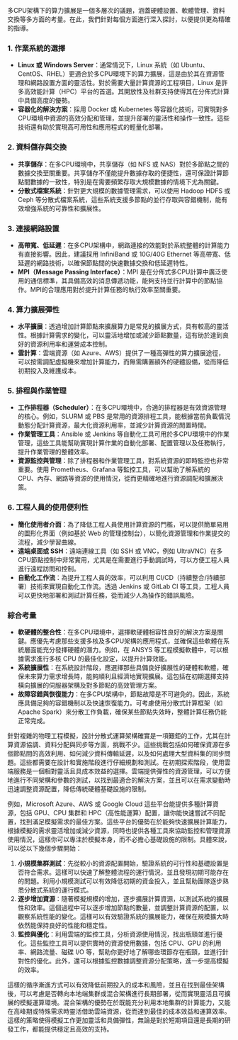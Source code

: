 多CPU架構下的算力擴展是一個多層次的議題，涵蓋硬體設置、軟體管理、資料交換等多方面的考量。在此，我們針對每個方面進行深入探討，以便提供更為精確的指導。

### 1. 作業系統的選擇
- **Linux 或 Windows Server**：通常情況下，Linux 系統（如 Ubuntu、CentOS、RHEL）更適合於多CPU環境下的算力擴展，這是由於其在資源管理和網路設置方面的靈活性。對於需要大量計算資源的工程項目，Linux 是許多高效能計算（HPC）平台的首選。其開放性及社群支持使得其在分佈式計算中具備高度的優勢。
- **容器化的解決方案**：採用 Docker 或 Kubernetes 等容器化技術，可實現對多CPU環境中資源的高效分配和管理，並提升部署的靈活性和操作一致性。這些技術還有助於實現高可用性和應用程式的輕量化部署。

### 2. 資料儲存與交換
- **共享儲存**：在多CPU環境中，共享儲存（如 NFS 或 NAS）對於多節點之間的數據交換至關重要。共享儲存不僅能提升數據存取的便捷性，還可保證計算節點間數據的一致性，特別是在需要頻繁存取大規模數據的情境下尤為關鍵。
- **分散式檔案系統**：針對更大規模的數據管理需求，可以使用 Hadoop HDFS 或 Ceph 等分散式檔案系統，這些系統支援多節點的並行存取與容錯機制，能有效增強系統的可靠性和擴展性。

### 3. 連接網路設置
- **高帶寬、低延遲**：在多CPU架構中，網路連接的效能對於系統整體的計算能力有直接影響。因此，建議採用 InfiniBand 或 10G/40G Ethernet 等高帶寬、低延遲的網路技術，以確保節點間的快速數據交換和低延遲特性。
- **MPI（Message Passing Interface）**：MPI 是在分佈式多CPU計算中廣泛使用的通信標準，其具備高效的消息傳遞功能，能夠支持並行計算中的節點協作。MPI的合理應用對於提升計算任務的執行效率至關重要。

### 4. 算力擴展彈性
- **水平擴展**：透過增加計算節點來擴展算力是常見的擴展方式，具有較高的靈活性。根據計算需求的變化，可以靈活地增加或減少節點數量，這有助於達到良好的資源利用率和運營成本控制。
- **雲計算**：雲端資源（如 Azure、AWS）提供了一種高彈性的算力擴展途徑，可以按需調配虛擬機來增加計算能力，而無需購置額外的硬體設備，從而降低初期投入及維護成本。

### 5. 排程與作業管理
- **工作排程器（Scheduler）**：在多CPU環境中，合適的排程器是有效資源管理的核心。例如，SLURM 或 PBS 是常用的資源排程工具，能根據當前負載情況動態分配計算資源，最大化資源利用率，並減少計算資源的閒置時間。
- **作業管理工具**：Ansible 或 Jenkins 等自動化工具可用於多CPU環境中的作業管理，這些工具能幫助實現計算作業的自動化部署、配置管理以及任務執行，提升作業管理的整體效率。
- **資源監控與管理**：除了排程器和作業管理工具，對系統資源的即時監控也非常重要。使用 Prometheus、Grafana 等監控工具，可以幫助了解系統的 CPU、內存、網路等資源的使用情況，從而更精確地進行資源調配和擴展決策。

### 6. 工程人員的使用便利性
- **簡化使用者介面**：為了降低工程人員使用計算資源的門檻，可以提供簡單易用的圖形化界面（例如基於 Web 的管理控制台），以簡化資源管理和作業提交的流程，減少學習曲線。
- **遠端桌面或 SSH**：遠端連線工具（如 SSH 或 VNC，例如 UltraVNC）在多CPU節點控制中非常實用，尤其是在需要進行手動調試時，可以方便工程人員進行遠程訪問和控制。
- **自動化工作流**：為提升工程人員的效率，可以利用 CI/CD（持續整合/持續部署）技術來實現自動化工作流。透過 Jenkins 或 GitLab CI 等工具，工程人員可以更快地部署和測試計算任務，從而減少人為操作的錯誤風險。

### 綜合考量
- **軟硬體的整合性**：在多CPU環境中，選擇軟硬體相容性良好的解決方案是關鍵。應優先考慮那些支援多核及多CPU架構的應用程式，並確保這些軟體在系統層面能充分發揮硬體的潛力。例如，在 ANSYS 等工程模擬軟體中，可以根據需求進行多核 CPU 的最佳化設定，以提升計算效能。
- **系統擴展性**：在系統設計階段，應選擇那些具備良好擴展性的硬體和軟體，確保未來算力需求增長時，能夠順利且經濟地實現擴展。這包括在初期選擇支持橫向擴展的伺服器架構及對多節點的高效管理方案。
- **故障容錯與恢復能力**：在多CPU架構中，節點故障是不可避免的。因此，系統應具備足夠的容錯機制以及快速恢復能力。可考慮使用分散式計算框架（如 Apache Spark）來分散工作負載，確保某些節點失效時，整體計算任務仍能正常完成。

針對複雜的物理工程模擬，設計分散式運算架構確實是一項艱鉅的工作，尤其在計算資源協調、資料分配與同步等方面，挑戰不少。這些挑戰包括如何確保資源在多個節點間的高效利用、如何減少資料傳輸延遲，以及如何處理大型資料集的同步問題。這些都需要在設計和實施階段進行仔細規劃和測試。在初期探索階段，使用雲端服務是一個相對靈活且具成本效益的選擇。雲端提供彈性的資源管理，可以方便地進行不同架構和參數的測試，以找到最適合的解決方案，並且可以在需求變動時迅速調整資源配置，降低傳統硬體基礎設施的限制。

例如，Microsoft Azure、AWS 或 Google Cloud 這些平台能提供多種計算資源，包括 GPU、CPU 集群和 HPC（高性能運算）配置，讓你能快速嘗試不同配置，找到滿足模擬需求的最佳方案。這些平台的優勢在於能夠快速擴展計算能力，根據模擬的需求靈活增加或減少資源，同時也提供各種工具來協助監控和管理資源使用情況，這樣你可以專注於模擬本身，而不必擔心基礎設施的限制。具體來說，可以從以下幾個步驟開始：

1. **小規模集群測試**：先從較小的資源配置開始，驗證系統的可行性和基礎設置是否符合需求。這樣可以快速了解整體流程的運行情況，並且發現初期可能存在的問題。利用小規模測試可以有效降低初期的資金投入，並且幫助團隊逐步熟悉分散式系統的運行模式。
2. **逐步增加資源**：隨著模擬規模的增加，逐步擴展計算資源，以測試系統的擴展性和效率。這個過程中可以逐步增加節點的數量，並調整計算資源的配置，以觀察系統性能的變化。這樣可以有效驗證系統的擴展能力，確保在規模擴大時依然能保持良好的性能和穩定性。
3. **監控與優化**：利用雲端的監控工具，分析資源使用情況，找出瓶頸並進行優化。這些監控工具可以提供實時的資源使用數據，包括 CPU、GPU 的利用率、網路流量、磁碟 I/O 等，幫助你更好地了解哪些環節存在瓶頸，並進行針對性的優化。此外，還可以根據監控數據調整資源分配策略，進一步提高模擬的效率。

這樣的循序漸進方式可以有效降低前期投入的成本和風險，並且在找到最佳架構後，可以考慮是否轉向本地端集群或混合架構進行長期部署，從而實現靈活且可擴展的模擬運算環境。混合架構的優勢在於既能充分利用本地集群的計算能力，又能在高峰期或特殊需求時靈活借助雲端資源，從而達到最佳的成本效益和運算效率。這樣的策略使得模擬工作更加靈活和具備彈性，無論是對於短期項目還是長期的研發工作，都能提供穩定且高效的支持。


